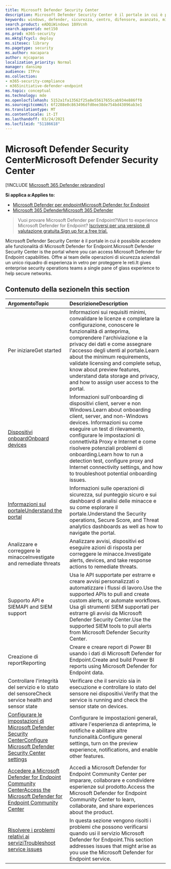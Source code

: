 ```yaml
---
title: Microsoft Defender Security Center
description: Microsoft Defender Security Center è il portale in cui è possibile accedere a Microsoft Defender for Endpoint.
keywords: windows, defender, sicurezza, centro, difensore, avanzato, minaccia, protezione
search.product: eADQiWindows 10XVcnh
search.appverid: met150
ms.prod: m365-security
ms.mktglfcycl: deploy
ms.sitesec: library
ms.pagetype: security
ms.author: macapara
author: mjcaparas
localization_priority: Normal
manager: dansimp
audience: ITPro
ms.collection:
- m365-security-compliance
- m365initiative-defender-endpoint
ms.topic: conceptual
ms.technology: mde
ms.openlocfilehash: 5152a1fa13562f25a8e55617655cab934e886ff0
ms.sourcegitcommit: 6f2288e0c863496dfd0ee38de754bd43096ab3e1
ms.translationtype: MT
ms.contentlocale: it-IT
ms.lasthandoff: 03/24/2021
ms.locfileid: "51186618"
---
```

# <a name="microsoft-defender-security-center"></a><span data-ttu-id="acb47-104">Microsoft Defender Security Center</span><span class="sxs-lookup"><span data-stu-id="acb47-104">Microsoft Defender Security Center</span></span>

[!INCLUDE [Microsoft 365 Defender rebranding](../../includes/microsoft-defender.md)]

<span data-ttu-id="acb47-105">**Si applica a:**</span><span class="sxs-lookup"><span data-stu-id="acb47-105">**Applies to:**</span></span>
- [<span data-ttu-id="acb47-106">Microsoft Defender per endpoint</span><span class="sxs-lookup"><span data-stu-id="acb47-106">Microsoft Defender for Endpoint</span></span>](https://go.microsoft.com/fwlink/p/?linkid=2154037)
- [<span data-ttu-id="acb47-107">Microsoft 365 Defender</span><span class="sxs-lookup"><span data-stu-id="acb47-107">Microsoft 365 Defender</span></span>](https://go.microsoft.com/fwlink/?linkid=2118804)

> <span data-ttu-id="acb47-108">Vuoi provare Microsoft Defender per Endpoint?</span><span class="sxs-lookup"><span data-stu-id="acb47-108">Want to experience Microsoft Defender for Endpoint?</span></span> [<span data-ttu-id="acb47-109">Iscriversi per una versione di valutazione gratuita.</span><span class="sxs-lookup"><span data-stu-id="acb47-109">Sign up for a free trial.</span></span>](https://www.microsoft.com/microsoft-365/windows/microsoft-defender-atp?ocid=docs-wdatp-exposedapis-abovefoldlink)

<span data-ttu-id="acb47-110">Microsoft Defender Security Center è il portale in cui è possibile accedere alle funzionalità di Microsoft Defender for Endpoint.</span><span class="sxs-lookup"><span data-stu-id="acb47-110">Microsoft Defender Security Center is the portal where you can access Microsoft Defender for Endpoint capabilities.</span></span> <span data-ttu-id="acb47-111">Offre ai team delle operazioni di sicurezza aziendali un unico riquadro di esperienza in vetro per proteggere le reti.</span><span class="sxs-lookup"><span data-stu-id="acb47-111">It gives enterprise security operations teams a single pane of glass experience to help secure networks.</span></span>

## <a name="in-this-section"></a><span data-ttu-id="acb47-112">Contenuto della sezione</span><span class="sxs-lookup"><span data-stu-id="acb47-112">In this section</span></span>

<span data-ttu-id="acb47-113">Argomento</span><span class="sxs-lookup"><span data-stu-id="acb47-113">Topic</span></span> | <span data-ttu-id="acb47-114">Descrizione</span><span class="sxs-lookup"><span data-stu-id="acb47-114">Description</span></span>
:---|:---
<span data-ttu-id="acb47-115">Per iniziare</span><span class="sxs-lookup"><span data-stu-id="acb47-115">Get started</span></span>  |  <span data-ttu-id="acb47-116">Informazioni sui requisiti minimi, convalidare le licenze e completare la configurazione, conoscere le funzionalità di anteprima, comprendere l'archiviazione e la privacy dei dati e come assegnare l'accesso degli utenti al portale.</span><span class="sxs-lookup"><span data-stu-id="acb47-116">Learn about the minimum requirements, validate licensing and complete setup, know about preview features, understand data storage and privacy, and how to assign user access to the portal.</span></span>
[<span data-ttu-id="acb47-117">Dispositivi onboard</span><span class="sxs-lookup"><span data-stu-id="acb47-117">Onboard devices</span></span>](onboard-configure.md) | <span data-ttu-id="acb47-118">Informazioni sull'onboarding di dispositivi client, server e non Windows.</span><span class="sxs-lookup"><span data-stu-id="acb47-118">Learn about onboarding client, server, and non-Windows devices.</span></span> <span data-ttu-id="acb47-119">Informazioni su come eseguire un test di rilevamento, configurare le impostazioni di connettività Proxy e Internet e come risolvere potenziali problemi di onboarding.</span><span class="sxs-lookup"><span data-stu-id="acb47-119">Learn how to run a detection test, configure proxy and Internet connectivity settings, and how to troubleshoot potential onboarding issues.</span></span>
[<span data-ttu-id="acb47-120">Informazioni sul portale</span><span class="sxs-lookup"><span data-stu-id="acb47-120">Understand the portal</span></span>](use.md) | <span data-ttu-id="acb47-121">Informazioni sulle operazioni di sicurezza, sul punteggio sicuro e sui dashboard di analisi delle minacce e su come esplorare il portale.</span><span class="sxs-lookup"><span data-stu-id="acb47-121">Understand the Security operations, Secure Score, and Threat analytics dashboards as well as how to navigate the portal.</span></span>
<span data-ttu-id="acb47-122">Analizzare e correggere le minacce</span><span class="sxs-lookup"><span data-stu-id="acb47-122">Investigate and remediate threats</span></span> | <span data-ttu-id="acb47-123">Analizzare avvisi, dispositivi ed eseguire azioni di risposta per correggere le minacce.</span><span class="sxs-lookup"><span data-stu-id="acb47-123">Investigate alerts, devices, and take response actions to remediate threats.</span></span>
<span data-ttu-id="acb47-124">Supporto API e SIEM</span><span class="sxs-lookup"><span data-stu-id="acb47-124">API and SIEM support</span></span> | <span data-ttu-id="acb47-125">Usa le API supportate per estrarre e creare avvisi personalizzati o automatizzare i flussi di lavoro.</span><span class="sxs-lookup"><span data-stu-id="acb47-125">Use the supported APIs to pull and create custom alerts, or automate workflows.</span></span> <span data-ttu-id="acb47-126">Usa gli strumenti SIEM supportati per estrarre gli avvisi da Microsoft Defender Security Center.</span><span class="sxs-lookup"><span data-stu-id="acb47-126">Use the supported SIEM tools to pull alerts from Microsoft Defender Security Center.</span></span>
<span data-ttu-id="acb47-127">Creazione di report</span><span class="sxs-lookup"><span data-stu-id="acb47-127">Reporting</span></span> | <span data-ttu-id="acb47-128">Creare e creare report di Power BI usando i dati di Microsoft Defender for Endpoint.</span><span class="sxs-lookup"><span data-stu-id="acb47-128">Create and build Power BI reports using Microsoft Defender for Endpoint data.</span></span>
<span data-ttu-id="acb47-129">Controllare l'integrità del servizio e lo stato del sensore</span><span class="sxs-lookup"><span data-stu-id="acb47-129">Check service health and sensor state</span></span> | <span data-ttu-id="acb47-130">Verificare che il servizio sia in esecuzione e controllare lo stato del sensore nei dispositivi.</span><span class="sxs-lookup"><span data-stu-id="acb47-130">Verify that the service is running and check the sensor state on devices.</span></span>
[<span data-ttu-id="acb47-131">Configurare le impostazioni di Microsoft Defender Security Center</span><span class="sxs-lookup"><span data-stu-id="acb47-131">Configure Microsoft Defender Security Center settings</span></span>](preferences-setup.md) | <span data-ttu-id="acb47-132">Configurare le impostazioni generali, attivare l'esperienza di anteprima, le notifiche e abilitare altre funzionalità.</span><span class="sxs-lookup"><span data-stu-id="acb47-132">Configure general settings, turn on the preview experience, notifications, and enable other features.</span></span>
[<span data-ttu-id="acb47-133">Accedere a Microsoft Defender for Endpoint Community Center</span><span class="sxs-lookup"><span data-stu-id="acb47-133">Access the Microsoft Defender for Endpoint Community Center</span></span>](community.md) | <span data-ttu-id="acb47-134">Accedi a Microsoft Defender for Endpoint Community Center per imparare, collaborare e condividere esperienze sul prodotto.</span><span class="sxs-lookup"><span data-stu-id="acb47-134">Access the Microsoft Defender for Endpoint Community Center to learn, collaborate, and share experiences about the product.</span></span>
[<span data-ttu-id="acb47-135">Risolvere i problemi relativi ai servizi</span><span class="sxs-lookup"><span data-stu-id="acb47-135">Troubleshoot service issues</span></span>](troubleshoot-mdatp.md) | <span data-ttu-id="acb47-136">In questa sezione vengono risolti i problemi che possono verificarsi quando usi il servizio Microsoft Defender for Endpoint.</span><span class="sxs-lookup"><span data-stu-id="acb47-136">This section addresses issues that might arise as you use the Microsoft Defender for Endpoint service.</span></span>